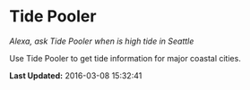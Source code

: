 # Tide Pooler
*Alexa, ask Tide Pooler when is high tide in Seattle*

Use Tide Pooler to get tide information for major coastal cities.

**Last Updated:** 2016-03-08 15:32:41